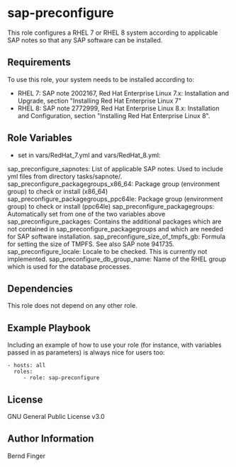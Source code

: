 sap-preconfigure
================

This role configures a RHEL 7 or RHEL 8 system according to applicable SAP notes so that any SAP software can be installed.

Requirements
------------

To use this role, your system needs to be installed according to:
- RHEL 7: SAP note 2002167, Red Hat Enterprise Linux 7.x: Installation and Upgrade, section "Installing Red Hat Enterprise Linux 7"
- RHEL 8: SAP note 2772999, Red Hat Enterprise Linux 8.x: Installation and Configuration, section "Installing Red Hat Enterprise Linux 8".

Role Variables
--------------

- set in vars/RedHat_7.yml and vars/RedHat_8.yml:

sap_preconfigure_sapnotes: List of applicable SAP notes. Used to include yml files from directory tasks/sapnote/<SAP Note number>.
sap_preconfigure_packagegroups_x86_64: Package group (environment group) to check or install (x86_64)
sap_preconfigure_packagegroups_ppc64le: Package group (environment group) to check or install (ppc64le)
sap_preconfigure_packagegroups: Automatically set from one of the two variables above
sap_preconfigure_packages: Contains the additional packages which are not contained in sap_preconfigure_packagegroups and which are
   needed for SAP software installation.
sap_preconfigure_size_of_tmpfs_gb: Formula for setting the size of TMPFS. See also SAP note 941735.
sap_preconfigure_locale: Locale to be checked. This is currently not implemented.
sap_preconfigure_db_group_name: Name of the RHEL group which is used for the database processes.

Dependencies
------------

This role does not depend on any other role.

Example Playbook
----------------

Including an example of how to use your role (for instance, with variables passed in as parameters) is always nice for users too:

    - hosts: all
      roles:
         - role: sap-preconfigure

License
-------

GNU General Public License v3.0

Author Information
------------------

Bernd Finger
